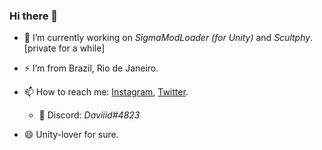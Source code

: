 ### Hi there 👋 

- 🔭 I’m currently working on _SigmaModLoader (for Unity)_ and _Scultphy_. [private for a while]
- ⚡ I’m from Brazil, Rio de Janeiro.

- 📫 How to reach me: [Instagram](https://www.instagram.com/daviiiid16_/), [Twitter](https://twitter.com/_daviid0).
    - 🌱 Discord: _Daviiid#4823_
    
- 😄 Unity-lover for sure.
<!--
**daviddev16/daviddev16** is a ✨ _special_ ✨ repository because its `README.md` (this file) appears on your GitHub profile.

Here are some ideas to get you started:

- 🔭 I’m currently working on ...
- 🌱 I’m currently learning ...
- 👯 I’m looking to collaborate on ...
- 🤔 I’m looking for help with ...
- 💬 Ask me about ...
- 📫 How to reach me: ...
- 😄 Pronouns: ...
- ⚡ Fun fact: ...
-->
